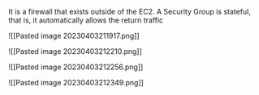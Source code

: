 It is a firewall that exists outside of the EC2.
A Security Group is stateful, that is, it automatically allows the return traffic

![[Pasted image 20230403211917.png]]

![[Pasted image 20230403212210.png]]

![[Pasted image 20230403212256.png]]

![[Pasted image 20230403212349.png]]


